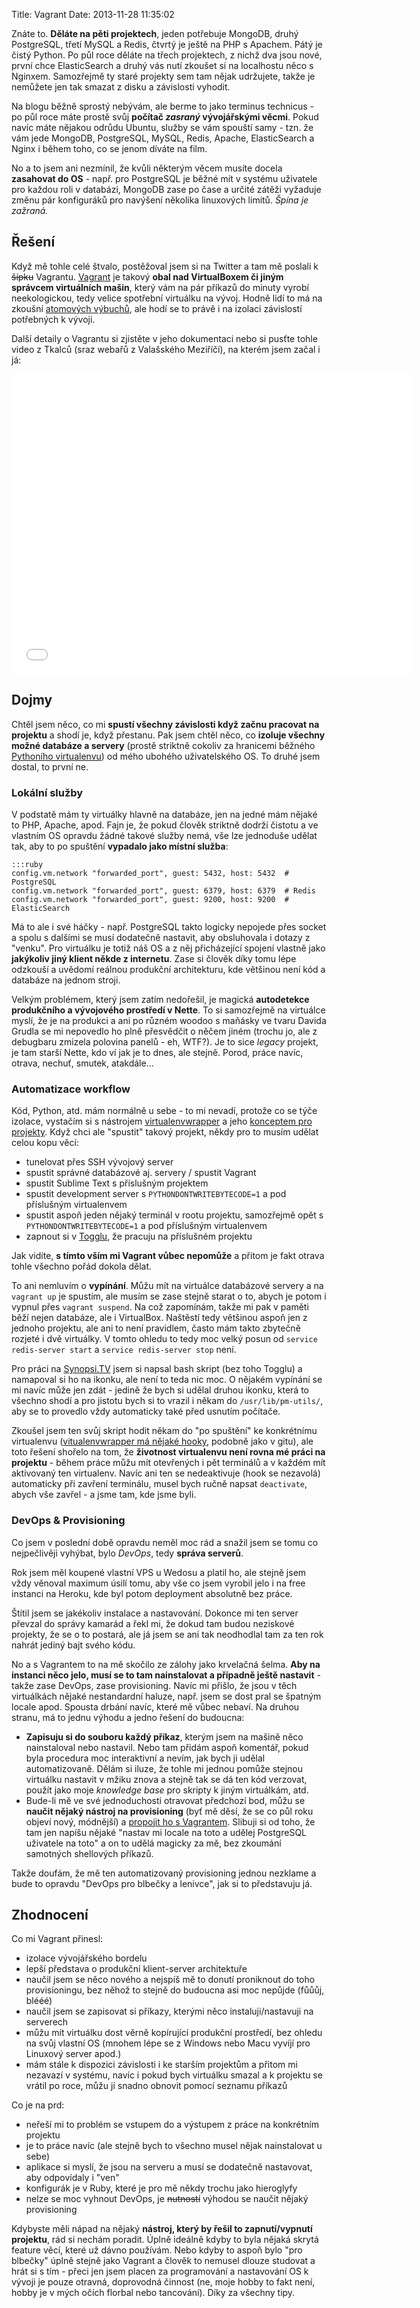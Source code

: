 Title: Vagrant
Date: 2013-11-28 11:35:02

Znáte to. **Děláte na pěti projektech**, jeden potřebuje MongoDB, druhý PostgreSQL, třetí MySQL a Redis,
čtvrtý je ještě na PHP s Apachem. Pátý je čistý Python. Po půl roce děláte na třech projektech, z nichž dva
jsou nové, první chce ElasticSearch a druhý vás nutí zkoušet si na localhostu něco s Nginxem. Samozřejmě
ty staré projekty sem tam nějak udržujete, takže je nemůžete jen tak smazat z disku a závislosti vyhodit.

Na blogu běžně sprostý nebývám, ale berme to jako terminus technicus - po půl roce máte prostě svůj **počítač
*zasraný* vývojářskými věcmi**. Pokud navíc máte nějakou odrůdu Ubuntu, služby se vám spouští samy - tzn.
že vám jede MongoDB, PostgreSQL, MySQL, Redis, Apache, ElasticSearch a Nginx i během toho, co se jenom
díváte na film.

No a to jsem ani nezmínil, že kvůli některým věcem musíte docela **zasahovat do OS** - např. pro
PostgreSQL je běžné mít v systému uživatele pro každou roli v databázi, MongoDB zase po čase
a určité zátěži vyžaduje změnu pár konfiguráků pro navýšení několika linuxových limitů. *Špína
je zažraná.*

## Řešení

Když mě tohle celé štvalo, postěžoval jsem si na Twitter a tam mě poslali k <del>šípku</del> Vagrantu.
[Vagrant](http://vagrantup.com/) je takový **obal nad VirtualBoxem či jiným správcem virtuálních mašin**,
který vám na pár příkazů do minuty vyrobí neekologickou, tedy velice spotřební virtuálku na vývoj.
Hodně lidí to má na zkoušní [atomových výbuchů](https://www.youtube.com/watch?v=LLCF7vPanrY), ale
hodí se to právě i na izolaci závislostí potřebných k vývoji.

Další detaily o Vagrantu si zjistěte v jeho dokumentaci nebo si pusťte tohle video z Tkalců (sraz
webařů z Valašského Meziříčí), na kterém jsem začal i já:

<iframe width="640" height="480" src="//www.youtube.com/embed/EBKGHwJ6Jxs" frameborder="0" allowfullscreen></iframe>

## Dojmy

Chtěl jsem něco, co mi **spustí všechny závislosti když začnu pracovat na projektu**
a shodí je, když přestanu. Pak jsem chtěl něco, co **izoluje všechny možné databáze a servery** (prostě
striktně cokoliv za hranicemi běžného [Pythoního virtualenvu](http://docs.python-guide.org/en/latest/dev/virtualenvs/))
od mého ubohého uživatelského OS. To druhé jsem dostal, to první ne.

### Lokální služby

V podstatě mám ty virtuálky hlavně na databáze, jen na jedné mám nějaké to PHP, Apache, apod. Fajn
je, že pokud člověk striktně dodrží čistotu a ve vlastním OS opravdu žádné takové služby nemá,
vše lze jednoduše udělat tak, aby to po spuštění **vypadalo jako místní služba**:

    :::ruby
    config.vm.network "forwarded_port", guest: 5432, host: 5432  # PostgreSQL
    config.vm.network "forwarded_port", guest: 6379, host: 6379  # Redis
    config.vm.network "forwarded_port", guest: 9200, host: 9200  # ElasticSearch

Má to ale i své háčky - např. PostgreSQL takto logicky nepojede přes socket a spolu s dalšími se
musí dodatečně nastavit, aby obsluhovala i dotazy z "venku". Pro virtuálku je totiž náš OS a z něj
přicházející spojení vlastně jako **jakýkoliv jiný klient někde z internetu**. Zase si člověk díky tomu
lépe odzkouší a uvědomí reálnou produkční architekturu, kde většinou není kód a databáze na jednom stroji.

Velkým problémem, který jsem zatím nedořešil, je magická **autodetekce produkčního a vývojového
prostředí v Nette**. To si samozřejmě na virtuálce myslí, že je na produkci a ani po různém woodoo
s maňásky ve tvaru Davida Grudla se mi nepovedlo ho plně přesvědčit o něčem jiném (trochu jo,
ale z debugbaru zmizela polovina panelů - eh, WTF?). Je to sice *legacy* projekt, je tam starší Nette,
kdo ví jak je to dnes, ale stejně. Porod, práce navíc, otrava, nechuť, smutek, atakdále...

### Automatizace workflow

Kód, Python, atd. mám normálně u sebe - to mi nevadí, protože co se týče izolace, vystačím si s
nástrojem [virtualenvwrapper](http://virtualenvwrapper.readthedocs.org/en/latest/) a jeho
[konceptem pro projekty](http://virtualenvwrapper.readthedocs.org/en/latest/command_ref.html#command-mkproject).
Když chci ale "spustit" takový projekt, někdy pro to musím udělat celou kopu věcí:

- tunelovat přes SSH vývojový server
- spustit správné databázové aj. servery / spustit Vagrant
- spustit Sublime Text s příslušným projektem
- spustit development server s `PYTHONDONTWRITEBYTECODE=1` a pod příslušným virtualenvem
- spustit aspoň jeden nějaký terminál v rootu projektu, samozřejmě opět s `PYTHONDONTWRITEBYTECODE=1` a pod příslušným virtualenvem
- zapnout si v [Togglu](http://toggl.com/), že pracuju na příslušném projektu

Jak vidíte, **s tímto vším mi Vagrant vůbec nepomůže** a přitom je fakt otrava
tohle všechno pořád dokola dělat.

To ani nemluvím o **vypínání**. Můžu mít na virtuálce databázové servery a na `vagrant up` je spustím, ale musím se zase stejně
starat o to, abych je potom i vypnul přes `vagrant suspend`. Na což zapomínám, takže mi pak
v paměti běží nejen databáze, ale i VirtualBox. Naštěstí tedy většinou aspoň jen z jednoho projektu,
ale ani to není pravidlem, často mám takto zbytečně rozjeté i dvě virtuálky. V tomto ohledu to tedy
moc velký posun od `service redis-server start` a `service redis-server stop` není.

Pro práci na [Synopsi.TV](http://synopsi.tv/) jsem si napsal
bash skript (bez toho Togglu) a namapoval si ho na ikonku, ale není to teda nic moc.
O nějakém vypínání se mi navíc může jen zdát - jedině že bych si udělal druhou ikonku, která to
všechno shodí a pro jistotu bych si to vrazil i někam do `/usr/lib/pm-utils/`, aby se to provedlo
vždy automaticky také před usnutím počítače.

Zkoušel jsem ten svůj skript hodit někam do "po spuštění" ke konkrétnímu virtualenvu ([vitualenvwrapper
má nějaké hooky](http://virtualenvwrapper.readthedocs.org/en/latest/hooks.html), podobně jako v gitu),
ale toto řešení shořelo na tom, že **životnost virtualenvu
není rovna mé práci na projektu** - během práce můžu mít otevřených i pět terminálů a v každém mít
aktivovaný ten virtualenv. Navíc ani ten se nedeaktivuje (hook se nezavolá) automaticky při zavření
terminálu, musel bych ručně napsat `deactivate`, abych vše zavřel - a jsme tam, kde jsme byli.

### DevOps & Provisioning

Co jsem v poslední době opravdu neměl moc rád a snažil jsem se tomu co nejpečlivěji vyhýbat, bylo
*DevOps*, tedy **správa serverů**.

Rok jsem měl koupené vlastní VPS u Wedosu a platil ho, ale stejně
jsem vždy věnoval maximum úsilí tomu, aby vše co jsem vyrobil jelo i na free instanci na Heroku,
kde byl potom deployment absolutně bez práce.

Štítil jsem se jakékoliv instalace a nastavování. Dokonce mi ten server převzal do správy kamarád
a řekl mi, že dokud tam budou neziskové projekty, že se o to postará, ale já jsem se ani tak neodhodlal
tam za ten rok nahrát jediný bajt svého kódu.

No a s Vagrantem to na mě skočilo ze zálohy jako krvelačná šelma. **Aby na instanci něco jelo, musí
se to tam nainstalovat a případně ještě nastavit** - takže zase DevOps, zase provisioning. Navíc mi přišlo,
že jsou v těch virtuálkách nějaké nestandardní haluze, např. jsem se dost pral se špatným locale
apod. Spousta drbání navíc, které mě vůbec nebaví. Na druhou stranu, má to jednu výhodu a jedno řešení do budoucna:

- **Zapisuju si do souboru každý příkaz**, kterým jsem na mašině něco nainstaloval nebo nastavil. Nebo tam přidám aspoň komentář, pokud
  byla procedura moc interaktivní a nevím, jak bych ji udělal automatizovaně. Dělám si iluze, že tohle mi jednou pomůže
  stejnou virtuálku nastavit v mžiku znova a stejně tak se dá ten kód verzovat, použít jako moje *knowledge base* pro skripty k jiným virtuálkám, atd.
- Bude-li mě ve své jednoduchosti otravovat předchozí bod, můžu se **naučit nějaký nástroj na provisioning** (byť mě děsí, že se co půl roku objeví nový, módnější) a [propojit ho s Vagrantem](http://docs.vagrantup.com/v2/provisioning/index.html). Slibuji si od toho, že tam jen napíšu nějaké "nastav mi locale na toto a udělej PostgreSQL uživatele na toto" a on to udělá magicky za mě, bez zkoumání samotných shellových příkazů.

Takže doufám, že mě ten automatizovaný provisioning jednou nezklame a bude to opravdu
"DevOps pro blbečky a lenivce", jak si to představuju já.

## Zhodnocení

Co mi Vagrant přinesl:

- izolace vývojářského bordelu
- lepší představa o produkční klient-server architektuře
- naučil jsem se něco nového a nejspíš mě to donutí proniknout do toho provisioningu, bez něhož to
  stejně do budoucna asi moc nepůjde (fůůůj, blééé)
- naučil jsem se zapisovat si příkazy, kterými něco instaluji/nastavuji na serverech
- můžu mít virtuálku dost věrně kopírující produkční prostředí, bez ohledu na svůj vlastní OS
  (mnohem lépe se z Windows nebo Macu vyvíjí pro Linuxový server apod.)
- mám stále k dispozici závislosti i ke starším projektům a přitom mi nezavazí v systému,
  navíc i pokud bych virtuálku smazal a k projektu se vrátil po roce, můžu ji snadno obnovit pomocí
  seznamu příkazů

Co je na prd:

- neřeší mi to problém se vstupem do a výstupem z práce na konkrétním projektu
- je to práce navíc (ale stejně bych to všechno musel nějak nainstalovat u sebe)
- aplikace si myslí, že jsou na serveru a musí se dodatečně nastavovat, aby odpovídaly i "ven"
- konfigurák je v Ruby, které je pro mě někdy trochu jako hieroglyfy
- nelze se moc vyhnout DevOps, je <del>nutností</del> výhodou se naučit nějaký provisioning

Kdybyste měli nápad na nějaký **nástroj, který by řešil to zapnutí/vypnutí projektu**, rád si nechám
poradit. Úplně ideálně kdyby to byla nějaká skrytá feature věcí, které už dávno používám.
Nebo kdyby to aspoň bylo "pro blbečky" úplně stejně jako Vagrant a člověk to nemusel dlouze
studovat a hrát si s tím - přeci jen jsem placen za programování a nastavování OS k vývoji je pouze
otravná, doprovodná činnost (ne, moje hobby to fakt není, hobby je v mých očích florbal nebo tancování).
Díky za všechny tipy.
